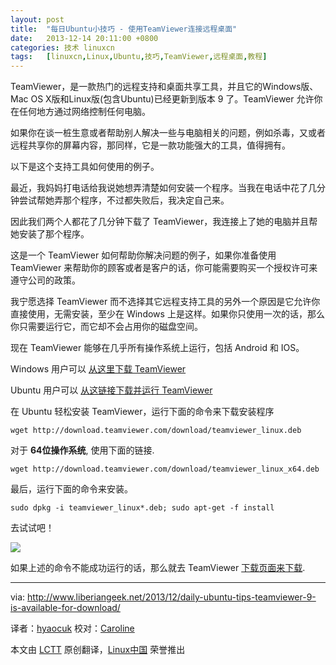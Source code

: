 ```yaml
---
layout: post
title:	"每日Ubuntu小技巧 - 使用TeamViewer连接远程桌面"
date:	2013-12-14 20:11:00 +0800 
categories:	技术 linuxcn 
tags:	[linuxcn,Linux,Ubuntu,技巧,TeamViewer,远程桌面,教程]
---
```



TeamViewer，是一款热门的远程支持和桌面共享工具，并且它的Windows版、Mac OS X版和Linux版(包含Ubuntu)已经更新到版本 9 了。TeamViewer 允许你在任何地方通过网络控制任何电脑。


如果你在谈一桩生意或者帮助别人解决一些与电脑相关的问题，例如杀毒，又或者远程共享你的屏幕内容，那同样，它是一款功能强大的工具，值得拥有。


以下是这个支持工具如何使用的例子。


最近，我妈妈打电话给我说她想弄清楚如何安装一个程序。当我在电话中花了几分钟尝试帮她弄那个程序，不过都失败后，我决定自己来。


因此我们两个人都花了几分钟下载了 TeamViewer，我连接上了她的电脑并且帮她安装了那个程序。


这是一个 TeamViewer 如何帮助你解决问题的例子，如果你准备使用 TeamViewer 来帮助你的顾客或者是客户的话，你可能需要购买一个授权许可来遵守公司的政策。


我宁愿选择 TeamViewer 而不选择其它远程支持工具的另外一个原因是它允许你直接使用，无需安装，至少在 Windows 上是这样。如果你只使用一次的话，那么你只需要运行它，而它却不会占用你的磁盘空间。


现在 TeamViewer 能够在几乎所有操作系统上运行，包括 Android 和 IOS。


Windows 用户可以 [从这里下载 TeamViewer](http://www.teamviewer.com/en/download/windows.aspx)


Ubuntu 用户可以 [从这链接下载并运行 TeamViewer](http://www.teamviewer.com/en/download/linux.aspx)


在 Ubuntu 轻松安装 TeamViewer，运行下面的命令来下载安装程序



```
wget http://download.teamviewer.com/download/teamviewer_linux.deb

```

对于 **64位操作系统**, 使用下面的链接.



```
wget http://download.teamviewer.com/download/teamviewer_linux_x64.deb

```

最后，运行下面的命令来安装。



```
sudo dpkg -i teamviewer_linux*.deb; sudo apt-get -f install

```

去试试吧！


![](/Asserts/Images//attachment/album/201312/13/150236icrep7017veio00r.png)


如果上述的命令不能成功运行的话，那么就去 TeamViewer [下载页面来下载](http://www.teamviewer.com/en/download/linux.aspx).




---


via: <http://www.liberiangeek.net/2013/12/daily-ubuntu-tips-teamviewer-9-is-available-for-download/>


译者：[hyaocuk](https://github.com/hyaocuk) 校对：[Caroline](https://github.com/carolinewuyan)


本文由 [LCTT](https://github.com/LCTT/TranslateProject) 原创翻译，[Linux中国](http://linux.cn/) 荣誉推出
